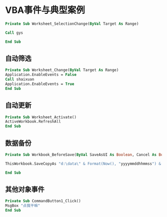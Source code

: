 # VBA事件与典型案例

```vb
Private Sub Worksheet_SelectionChange(ByVal Target As Range)

Call gys

End Sub
```

## 自动筛选

```vb
Private Sub Worksheet_Change(ByVal Target As Range)
Application.EnableEvents = False
Call shaixuan
Application.EnableEvents = True
End Sub
```

## 自动更新

```vb
Private Sub Worksheet_Activate()
ActiveWorkbook.RefreshAll
End Sub
```

## 数据备份

```vb
Private Sub Workbook_BeforeSave(ByVal SaveAsUI As Boolean, Cancel As Boolean)

ThisWorkbook.SaveCopyAs "d:\data\" & Format(Now(), "yyyymmddhhmmss") & ".xls"

End Sub
```

## 其他对象事件

```vb
Private Sub CommandButton1_Click()
MsgBox "点我干嘛"
End Sub
```

